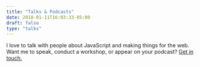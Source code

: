 ```yaml
---
title: "Talks & Podcasts"
date: 2018-01-11T16:03:33-05:00
draft: false
type: "talks"
---
```


I love to talk with people about JavaScript and making things for the web. Want me to speak, conduct a workshop, or appear on your podcast? [Get in touch.](/about)